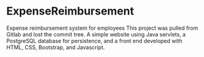 # ExpenseReimbursement
Expense reimbursement system for employees
This project was pulled from Gitlab and lost the commit tree.  A simple website using Java servlets, a PostgreSQL database for persistence, and a front end developed with HTML, CSS, Bootstrap, and Javascript.
